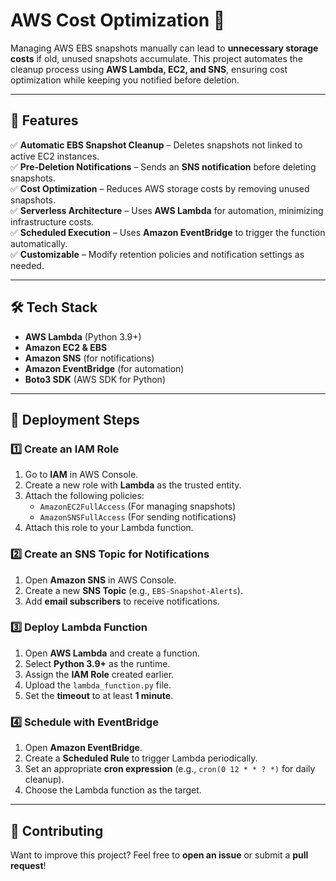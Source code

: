 # AWS Cost Optimization 🚀

Managing AWS EBS snapshots manually can lead to **unnecessary storage costs** if old, unused snapshots accumulate. This project automates the cleanup process using **AWS Lambda, EC2, and SNS**, ensuring cost optimization while keeping you notified before deletion.

---
## 🚀 Features

✅ **Automatic EBS Snapshot Cleanup** – Deletes snapshots not linked to active EC2 instances.  
✅ **Pre-Deletion Notifications** – Sends an **SNS notification** before deleting snapshots.  
✅ **Cost Optimization** – Reduces AWS storage costs by removing unused snapshots.  
✅ **Serverless Architecture** – Uses **AWS Lambda** for automation, minimizing infrastructure costs.  
✅ **Scheduled Execution** – Uses **Amazon EventBridge** to trigger the function automatically.  
✅ **Customizable** – Modify retention policies and notification settings as needed.

---

## 🛠️ Tech Stack

- **AWS Lambda** (Python 3.9+)
- **Amazon EC2 & EBS**
- **Amazon SNS** (for notifications)
- **Amazon EventBridge** (for automation)
- **Boto3 SDK** (AWS SDK for Python)

---

## 🚀 Deployment Steps

### **1️⃣ Create an IAM Role**
1. Go to **IAM** in AWS Console.
2. Create a new role with **Lambda** as the trusted entity.
3. Attach the following policies:
   - `AmazonEC2FullAccess` (For managing snapshots)
   - `AmazonSNSFullAccess` (For sending notifications)
4. Attach this role to your Lambda function.

### **2️⃣ Create an SNS Topic for Notifications**
1. Open **Amazon SNS** in AWS Console.
2. Create a new **SNS Topic** (e.g., `EBS-Snapshot-Alerts`).
3. Add **email subscribers** to receive notifications.

### **3️⃣ Deploy Lambda Function**
1. Open **AWS Lambda** and create a function.
2. Select **Python 3.9+** as the runtime.
3. Assign the **IAM Role** created earlier.
4. Upload the `lambda_function.py` file.
5. Set the **timeout** to at least **1 minute**.

### **4️⃣ Schedule with EventBridge**
1. Open **Amazon EventBridge**.
2. Create a **Scheduled Rule** to trigger Lambda periodically.
3. Set an appropriate **cron expression** (e.g., `cron(0 12 * * ? *)` for daily cleanup).
4. Choose the Lambda function as the target.

---

## 🙌 Contributing
Want to improve this project? Feel free to **open an issue** or submit a **pull request**!

